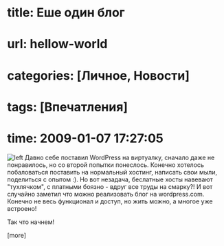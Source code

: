 # title: Еше один блог
# url: hellow-world
# categories: [Личное, Новости]
# tags: [Впечатления]
# time: 2009-01-07 17:27:05

![left](~wp-logo.png)
Давно себе поставил WordPress на виртуалку, сначало даже не понравилось, но со второй попытки понеслось. Конечно хотелось побаловаться  поставить на нормальный хостинг, написать свои мыли, поделиться с опытом :). Но вот незадача, беслатные хосты навевают  "тухлячком", с платными боязно - вдруг все труды на смарку?! И вот случайно заметил что можно реализовать блог на wordpress.com. Конечно не весь функционал и доступ, но жить можно, а многое уже встроено!

Так что начнем!

[more]